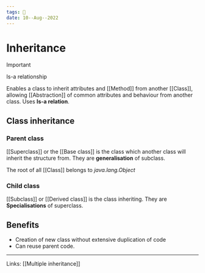 ```yaml
---
tags: 🌱
date: 10--Aug--2022
---
```


# Inheritance

>[!Important]
>Is-a relationship

Enables a class to inherit attributes and [[Method]] from another [[Class]], allowing [[Abstraction]] of common attributes and behaviour from another class. Uses **Is-a relation**.

## Class inheritance
### Parent class
[[Superclass]] or the [[Base class]] is the class which another class will inherit the structure from. They are **generalisation** of subclass.

The root of all [[Class]] belongs to *java.lang.Object*

### Child class
[[Subclass]] or [[Derived class]] is the class inheriting. They are **Specialisations** of superclass.

## Benefits
- Creation of new class without extensive duplication of code
- Can reuse parent code.

---
Links: [[Multiple inheritance]]